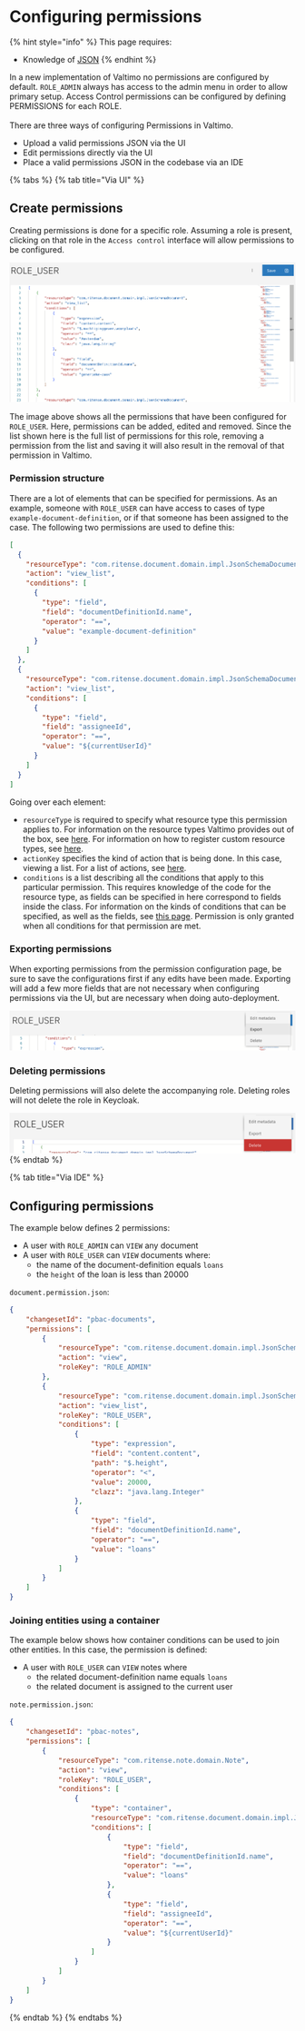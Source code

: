 # Configuring permissions

{% hint style="info" %}
This page requires:

* Knowledge of  [JSON](https://www.json.org/?_target=blank)
{% endhint %}

In a new implementation of Valtimo no permissions are configured by default. `ROLE_ADMIN` always has access to the admin menu in order to allow primary setup. Access Control permissions can be configured by defining PERMISSIONS for each ROLE.\
\
There are three ways of configuring Permissions in Valtimo.

* Upload a valid permissions JSON via the UI
* Edit permissions directly via the UI
* Place a valid permissions JSON in the codebase via an IDE

{% tabs %}
{% tab title="Via UI" %}
## Create permissions

Creating permissions is done for a specific role. Assuming a role is present, clicking on that role in the `Access control` interface will allow permissions to be configured.

![configuring-permissions-example](../../using-valtimo/access-control/img/configuring-permissions.png)

The image above shows all the permissions that have been configured for `ROLE_USER`. Here, permissions can be added, edited and removed. Since the list shown here is the full list of permissions for this role, removing a permission from the list and saving it will also result in the removal of that permission in Valtimo.

### Permission structure

There are a lot of elements that can be specified for permissions. As an example, someone with `ROLE_USER` can have access to cases of type `example-document-definition`, or if that someone has been assigned to the case. The following two permissions are used to define this:

```json
[
  {
    "resourceType": "com.ritense.document.domain.impl.JsonSchemaDocument",
    "action": "view_list",
    "conditions": [
      {
        "type": "field",
        "field": "documentDefinitionId.name",
        "operator": "==",
        "value": "example-document-definition"
      }
    ]
  },
  {
    "resourceType": "com.ritense.document.domain.impl.JsonSchemaDocument",
    "action": "view_list",
    "conditions": [
      {
        "type": "field",
        "field": "assigneeId",
        "operator": "==",
        "value": "${currentUserId}"
      }
    ]
  }
]
```

Going over each element:

* `resourceType` is required to specify what resource type this permission applies to. For information on the resource types Valtimo provides out of the box, see [here](../../nog-een-plek-geven/reference/modules/authorization.md). For information on how to register custom resource types, see [here](for-developers/registering-a-resource.md).
* `actionKey` specifies the kind of action that is being done. In this case, viewing a list. For a list of actions, see [here](../../nog-een-plek-geven/reference/modules/authorization.md).
* `conditions` is a list describing all the conditions that apply to this particular permission. This requires knowledge of the code for the resource type, as fields can be specified in here correspond to fields inside the class. For information on the kinds of conditions that can be specified, as well as the fields, see [this page](../../nog-een-plek-geven/reference/modules/authorization.md#supported-conditions). Permission is only granted when all conditions for that permission are met.

### Exporting permissions

When exporting permissions from the permission configuration page, be sure to save the configurations first if any edits have been made. Exporting will add a few more fields that are not necessary when configuring permissions via the UI, but are necessary when doing auto-deployment.

![exporting-permissions-example](../../using-valtimo/access-control/img/exporting-permissions.png)

### Deleting permissions

Deleting permissions will also delete the accompanying role. Deleting roles will not delete the role in Keycloak.

![deleting-permissions-example](../../using-valtimo/access-control/img/deleting-permissions.png)
{% endtab %}

{% tab title="Via IDE" %}
## Configuring permissions

The example below defines 2 permissions:

* A user with `ROLE_ADMIN` can `VIEW` any document
* A user with `ROLE_USER` can `VIEW` documents where:
  * the name of the document-definition equals `loans`
  * the `height` of the loan is less than 20000

`document.permission.json`:

```json
{
    "changesetId": "pbac-documents",
    "permissions": [
        {
            "resourceType": "com.ritense.document.domain.impl.JsonSchemaDocument",
            "action": "view",
            "roleKey": "ROLE_ADMIN"
        },
        {
            "resourceType": "com.ritense.document.domain.impl.JsonSchemaDocument",
            "action": "view_list",
            "roleKey": "ROLE_USER",
            "conditions": [
                {
                    "type": "expression",
                    "field": "content.content",
                    "path": "$.height",
                    "operator": "<",
                    "value": 20000,
                    "clazz": "java.lang.Integer"
                },
                {
                    "type": "field",
                    "field": "documentDefinitionId.name",
                    "operator": "==",
                    "value": "loans"
                }
            ]
        }
    ]
}
```

### Joining entities using a container

The example below shows how container conditions can be used to join other entities. In this case, the permission is defined:

* A user with `ROLE_USER` can `VIEW` notes where
  * the related document-definition name equals `loans`
  * the related document is assigned to the current user

`note.permission.json`:

```json
{
    "changesetId": "pbac-notes",
    "permissions": [
        {
            "resourceType": "com.ritense.note.domain.Note",
            "action": "view",
            "roleKey": "ROLE_USER",
            "conditions": [
                {
                    "type": "container",
                    "resourceType": "com.ritense.document.domain.impl.JsonSchemaDocument",
                    "conditions": [
                        {
                            "type": "field",
                            "field": "documentDefinitionId.name",
                            "operator": "==",
                            "value": "loans"
                        },
                        {
                            "type": "field",
                            "field": "assigneeId",
                            "operator": "==",
                            "value": "${currentUserId}"
                        }
                    ]
                }
            ]
        }
    ]
}
```
{% endtab %}
{% endtabs %}
